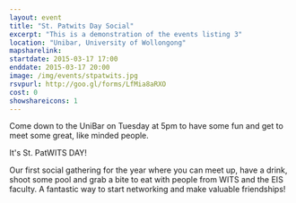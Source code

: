 ```yaml
---
layout: event
title: "St. Patwits Day Social"
excerpt: "This is a demonstration of the events listing 3"
location: "Unibar, University of Wollongong"
mapsharelink:
startdate: 2015-03-17 17:00
enddate: 2015-03-17 20:00
image: /img/events/stpatwits.jpg
rsvpurl: http://goo.gl/forms/LfMia8aRXO
cost: 0
showshareicons: 1
---
```


Come down to the UniBar on Tuesday at 5pm to have some fun and get to meet some great, like minded people.

It's St. PatWITS DAY!

Our first social gathering for the year where you can meet up, have a drink, shoot some pool and grab a bite to eat with people from WITS and the EIS faculty. A fantastic way to start networking and make valuable friendships!